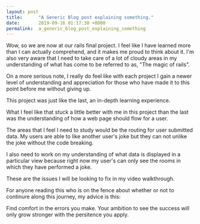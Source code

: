 ```yaml
---
layout: post
title:      "A Generic Blog post explaining something."
date:       2019-09-16 01:17:30 +0000
permalink:  a_generic_blog_post_explaining_something
---
```



Wow, so we are now at our rails final project. I feel like I have learned more than I can actually comprehend, and it makes me proud to think about it. I'm also very aware that I need to take care of a lot of cloudy areas in my understanding of what has come to be referred to as, "The magic of rails".

On a more serious note, I really do feel like with each project I gain a newer level of understanding and appreciation for those who have made it to this point before me without giving up. 


This  project was just like the last, an in-depth learning experience. 

What I feel like that stuck a little better with me in this project than the last was the understanding of how a web page should flow for a user. 

The areas that I feel I need to study would be the routing for user submitted data. 
My  users are able to like another user's joke but they can not unlike the joke without the code breaking. 

I also need to work on my understanding of what data is displayed in a particular view because right now my user's can only see the rooms in which they have performed a joke.

These are the issues I will be looking to fix in my video walkthrough. 

For anyone reading this who is on the fence about whether or not to continure along this journey, my advice is this:

Find comfort in the errors you make. Your ambition to see the success will only grow stronger with the persitence you apply. 

